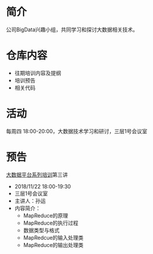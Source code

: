 # 简介
公司BigData兴趣小组，共同学习和探讨大数据相关技术。
# 仓库内容
- 往期培训内容及提纲
- 培训预告
- 相关代码
# 活动
每周四 18:00-20:00，大数据技术学习和研讨，三层1号会议室
# 预告
[大数据平台系列培训](https://github.com/guomxin/SIGBigData/blob/master/大数据平台系列培训.md)第三讲 
- 2018/11/22 18:00-19:30
- 三层1号会议室
- 主讲人：孙运
- 内容简介：
  - MapReduce的原理
  - MapReduce的执行过程
  - 数据类型与格式
  - MapRedcue的输入处理类
  - MapReduce的输出处理类
